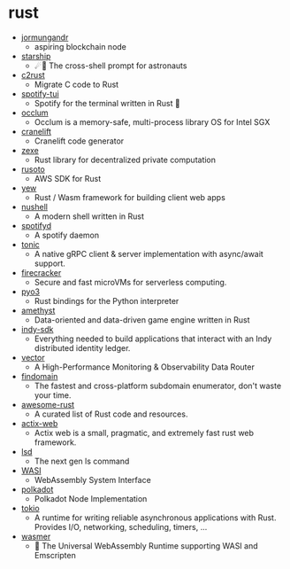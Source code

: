 # rust
- [jormungandr](https://github.com/input-output-hk/jormungandr)
  - aspiring blockchain node
- [starship](https://github.com/starship/starship)
  - ☄🌌️ The cross-shell prompt for astronauts
- [c2rust](https://github.com/immunant/c2rust)
  - Migrate C code to Rust
- [spotify-tui](https://github.com/Rigellute/spotify-tui)
  - Spotify for the terminal written in Rust 🚀
- [occlum](https://github.com/occlum/occlum)
  - Occlum is a memory-safe, multi-process library OS for Intel SGX
- [cranelift](https://github.com/bytecodealliance/cranelift)
  - Cranelift code generator
- [zexe](https://github.com/scipr-lab/zexe)
  - Rust library for decentralized private computation
- [rusoto](https://github.com/rusoto/rusoto)
  - AWS SDK for Rust
- [yew](https://github.com/yewstack/yew)
  - Rust / Wasm framework for building client web apps
- [nushell](https://github.com/nushell/nushell)
  - A modern shell written in Rust
- [spotifyd](https://github.com/Spotifyd/spotifyd)
  - A spotify daemon
- [tonic](https://github.com/hyperium/tonic)
  - A native gRPC client & server implementation with async/await support.
- [firecracker](https://github.com/firecracker-microvm/firecracker)
  - Secure and fast microVMs for serverless computing.
- [pyo3](https://github.com/PyO3/pyo3)
  - Rust bindings for the Python interpreter
- [amethyst](https://github.com/amethyst/amethyst)
  - Data-oriented and data-driven game engine written in Rust
- [indy-sdk](https://github.com/hyperledger/indy-sdk)
  - Everything needed to build applications that interact with an Indy distributed identity ledger.
- [vector](https://github.com/timberio/vector)
  - A High-Performance Monitoring & Observability Data Router
- [findomain](https://github.com/Edu4rdSHL/findomain)
  - The fastest and cross-platform subdomain enumerator, don't waste your time.
- [awesome-rust](https://github.com/rust-unofficial/awesome-rust)
  - A curated list of Rust code and resources.
- [actix-web](https://github.com/actix/actix-web)
  - Actix web is a small, pragmatic, and extremely fast rust web framework.
- [lsd](https://github.com/Peltoche/lsd)
  - The next gen ls command
- [WASI](https://github.com/WebAssembly/WASI)
  - WebAssembly System Interface
- [polkadot](https://github.com/paritytech/polkadot)
  - Polkadot Node Implementation
- [tokio](https://github.com/tokio-rs/tokio)
  - A runtime for writing reliable asynchronous applications with Rust. Provides I/O, networking, scheduling, timers, ...
- [wasmer](https://github.com/wasmerio/wasmer)
  - 🚀 The Universal WebAssembly Runtime supporting WASI and Emscripten
